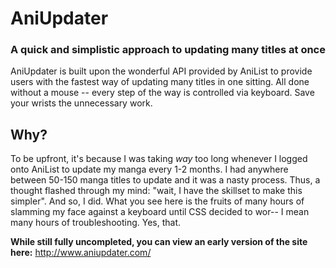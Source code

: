 # AniUpdater
### A quick and simplistic approach to updating many titles at once

AniUpdater is built upon the wonderful API provided by AniList to provide users with the fastest way of updating many titles in one sitting. All done without a mouse -- every step of the way is controlled via keyboard. Save your wrists the unnecessary work.

## Why?

To be upfront, it's because I was taking *way* too long whenever I logged onto AniList to update my manga every 1-2 months. I had anywhere between 50-150 manga titles to update and it was a nasty process. Thus, a thought flashed through my mind: "wait, I have the skillset to make this simpler". And so, I did. What you see here is the fruits of many hours of slamming my face against a keyboard until CSS decided to wor-- I mean many hours of troubleshooting. Yes, that.

**While still fully uncompleted, you can view an early version of the site here:** http://www.aniupdater.com/


